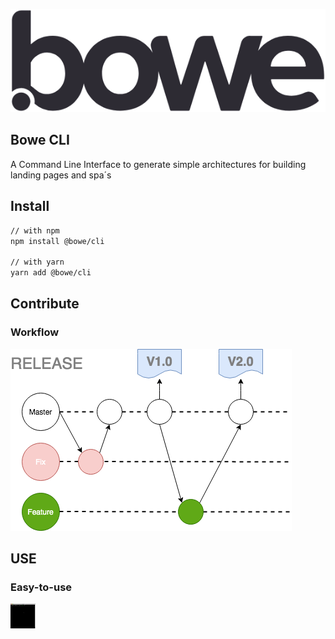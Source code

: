 ![BOWE](https://raw.githubusercontent.com/bowe-td/bowe-cli/master/assets/bowe.png)

## Bowe CLI

A Command Line Interface to generate simple architectures for building landing pages and spa´s

## Install

```sh
// with npm
npm install @bowe/cli

// with yarn
yarn add @bowe/cli
```

## Contribute

### Workflow

![BOWE](https://raw.githubusercontent.com/bowe-td/bowe-cli/master/assets/gitflow-bowe-cli.png)

## USE

### Easy-to-use

<img src="https://raw.githubusercontent.com/bowe-td/bowe-cli/master/assets/bowe-cli.gif" width="40" height="40" />
